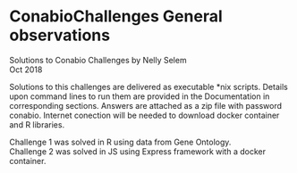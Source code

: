 # ConabioChallenges General observations  
Solutions to Conabio Challenges by Nelly Selem  
Oct 2018  
  
Solutions to this challenges are delivered as executable *nix scripts. Details upon command lines to run them are provided in the Documentation in corresponding sections. Answers are attached as a zip file with password conabio. Internet conection will be needed to download docker container and R libraries.    
  
Challenge 1 was solved in R using data from Gene Ontology.   
Challenge 2 was solved in JS using Express framework with a docker container.  


